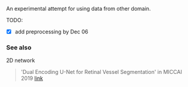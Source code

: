 An experimental attempt for using data from other domain.

TODO:
- [x] add preprocessing by Dec 06

### See also
2D network
> 'Dual Encoding U-Net for Retinal Vessel Segmentation' in MICCAI 2019 [ link ](https://link.springer.com/chapter/10.1007/978-3-030-32239-7_10#citeas)